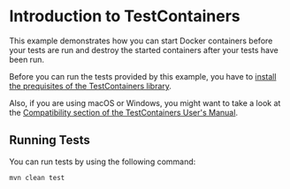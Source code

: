 # Introduction to TestContainers

This example demonstrates how you can start Docker containers before your tests 
are run and destroy the started containers after your tests have been run. 

Before you can run the tests provided by this example, you have to 
[install the prequisites of the TestContainers library](https://www.testcontainers.org/usage.html#prerequisites).

Also, if you are using macOS or Windows, you might want to take a look at the 
[Compatibility section of the TestContainers User's Manual](https://www.testcontainers.org/compatibility.html).

## Running Tests

You can run tests by using the following command:

    mvn clean test
